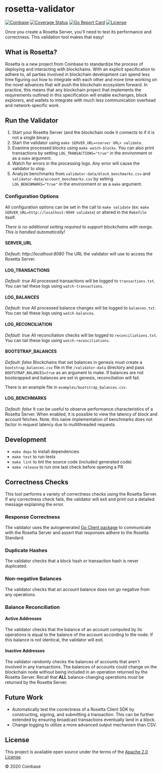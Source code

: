 # rosetta-validator

[![Coinbase](https://circleci.com/gh/coinbase/rosetta-validator/tree/master.svg?style=shield)](https://circleci.com/gh/coinbase/rosetta-validator/tree/master)
[![Coverage Status](https://coveralls.io/repos/github/coinbase/rosetta-validator/badge.svg)](https://coveralls.io/github/coinbase/rosetta-validator)
[![Go Report Card](https://goreportcard.com/badge/github.com/coinbase/rosetta-validator)](https://goreportcard.com/report/github.com/coinbase/rosetta-validator)
[![License](https://img.shields.io/github/license/coinbase/rosetta-validator.svg)](https://github.com/coinbase/rosetta-validator/blob/master/LICENSE.txt)

Once you create a Rosetta Server, you'll need to test its
performance and correctness. This validation tool makes that easy!

## What is Rosetta?
Rosetta is a new project from Coinbase to standardize the process
of deploying and interacting with blockchains. With an explicit
specification to adhere to, all parties involved in blockchain
development can spend less time figuring out how to integrate
with each other and more time working on the novel advances that
will push the blockchain ecosystem forward. In practice, this means
that any blockchain project that implements the requirements outlined
in this specification will enable exchanges, block explorers,
and wallets to integrate with much less communication overhead
and network-specific work.

## Run the Validator
1. Start your Rosetta Server (and the blockchain node it connects to if it is
not a single binary.
2. Start the validator using `make SERVER_URL=<server URL> validate`.
3. Examine processed blocks using `make watch-blocks`. You can also print transactions
by setting `LOG_TRANSACTIONS="true"` in the environment or as a `make` argument.
4. Watch for errors in the processing logs. Any error will cause the validator to stop.
5. Analyze benchmarks from `validator-data/block_benchmarks.csv` and
`validator-data/account_benchmarks.csv` by setting `LOG_BENCHMARKS="true"` in
the environment or as a `make` argument.

### Configuration Options
All configuration options can be set in the call to `make validate`
(ex: `make SERVER_URL=http://localhost:9999 validate`) or altered in
the `Makefile` itself.

_There is no additional setting required to support blockchains with reorgs. This
is handled automatically!_

#### SERVER_URL
_Default: http://localhost:8080_
The URL the validator will use to access the Rosetta Server.

#### LOG_TRANSACTIONS
_Default: true_
All processed transactions will be logged to `transactions.txt`. You can tail
these logs using `watch-transactions`.

#### LOG_BALANCES
_Default: true_
All processed balance changes will be logged to `balances.txt`. You can tail
these logs using `watch-balances`.

#### LOG_RECONCILIATION
_Default: true_
All reconciliation checks will be logged to `reconciliations.txt`. You can tail
these logs using `watch-reconciliations`.

#### BOOTSTRAP_BALANCES
_Default: false_
Blockchains that set balances in genesis must create a `bootstrap_balances.csv`
file in the `/validator-data` directory and pass `BOOTSTRAP_BALANCES=true` as an
argument to make. If balances are not bootsrapped and balances are set in genesis,
reconciliation will fail.

There is an example file in `examples/bootstrap_balances.csv`.

#### LOG_BENCHMARKS
_Default: false_
It can be useful to observe performance characteristics of a Rosetta Server.
When enabled, it is possible to view the latency of block and account fetches.
Note, this naive implementation of benchmarks does not factor in request latency
due to multithreaded requests.

## Development
* `make deps` to install dependencies
* `make test` to run tests
* `make lint` to lint the source code (included generated code)
* `make release` to run one last check before opening a PR

## Correctness Checks
This tool performs a variety of correctness checks using the Rosetta Server. If
any correctness check fails, the validator will exit and print out a detailed
message explaining the error.

### Response Correctness
The validator uses the autogenerated [Go Client package](https://github.com/coinbase/rosetta-sdk-go)
to communicate with the Rosetta Server and assert that responses adhere
to the Rosetta Standard.

### Duplicate Hashes
The validator checks that a block hash or transaction hash is
never duplicated.

### Non-negative Balances
The validator checks that an account balance does not go
negative from any operations.

### Balance Reconciliation
#### Active Addresses
The validator checks that the balance of an account computed by
its operations is equal to the balance of the account according
to the node. If this balance is not identical, the validator will
exit.

#### Inactive Addresses
The validator randomly checks the balances of accounts that aren't
involved in any transactions. The balances of accounts could change
on the blockchain node without being included in an operation
returned by the Rosetta Server. Recall that **ALL** balance-changing
operations must be returned by the Rosetta Server.

## Future Work
* Automatically test the correctness of a Rosetta Client SDK by constructing,
signing, and submitting a transaction. This can be further extended by ensuring
broadcast transactions eventually land in a block.
* Change logging to utilize a more advanced output mechanism than CSV.

## License
This project is available open source under the terms of the [Apache 2.0 License](https://opensource.org/licenses/Apache-2.0).

© 2020 Coinbase
